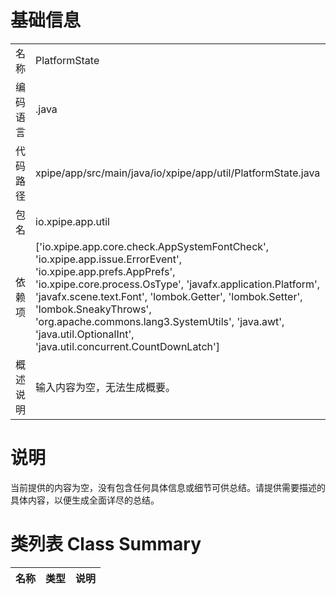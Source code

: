 # 基础信息

|      |      |
|------|------|
| 名称 | PlatformState |
| 编码语言 | .java |
| 代码路径 | xpipe/app/src/main/java/io/xpipe/app/util/PlatformState.java |
| 包名 | io.xpipe.app.util |
| 依赖项 | ['io.xpipe.app.core.check.AppSystemFontCheck', 'io.xpipe.app.issue.ErrorEvent', 'io.xpipe.app.prefs.AppPrefs', 'io.xpipe.core.process.OsType', 'javafx.application.Platform', 'javafx.scene.text.Font', 'lombok.Getter', 'lombok.Setter', 'lombok.SneakyThrows', 'org.apache.commons.lang3.SystemUtils', 'java.awt', 'java.util.OptionalInt', 'java.util.concurrent.CountDownLatch'] |
| 概述说明 | 输入内容为空，无法生成概要。 |

# 说明

当前提供的内容为空，没有包含任何具体信息或细节可供总结。请提供需要描述的具体内容，以便生成全面详尽的总结。

# 类列表 Class Summary

| 名称   | 类型  | 说明 |
|-------|------|-------------|




